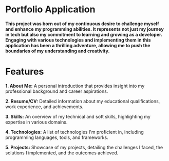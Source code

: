 # **Portfolio Application**

**This project was born out of my continuous desire to challenge myself and enhance my programming abilities. It represents not just my journey in tech but also my commitment to learning and growing as a developer. Engaging with various technologies and implementing them in this application has been a thrilling adventure, allowing me to push the boundaries of my understanding and creativity.**


# Features

**1. About Me:** A personal introduction that provides insight into my professional background and career aspirations.

**2. Resume/CV:** Detailed information about my educational qualifications, work experience, and achievements.

**3. Skills:** An overview of my technical and soft skills, highlighting my expertise in various domains.

**4. Technologies:** A list of technologies I'm proficient in, including programming languages, tools, and frameworks.

**5. Projects:** Showcase of my projects, detailing the challenges I faced, the solutions I implemented, and the outcomes achieved.

